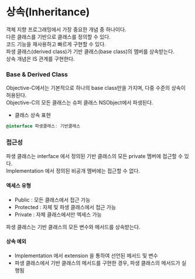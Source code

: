 
# 상속(Inheritance)

객체 지향 프로그래밍에서 가장 중요한 개념 중 하나이다.<br>
다른 클래스를 기반으로 클래스를 정의할 수 있다.<br>
코드 기능을 재사용하고 빠르게 구현할 수 있다.<br>
파생 클래스(derived class)가 기반 클래스(base class)의 멤버를 상속받는다.<br>
상속 개념은 IS 관계를 구현한다.<br>

### Base & Derived Class
Objective-C에서는 기본적으로 하나의 base class만을 가지며, 다중 수준의 상속이 허용된다.<br>
Objective-C의 모든 클래스는 슈퍼 클래스 NSObject에서 파생된다.<br>
- 클래스 상속 표현
```objective-c
@interface 파생클래스: 기반클래스
```

### 접근성
파생 클래스는 interface 에서 정의된 기반 클래스의 모든 private 멤버에 접근할 수 있다.<br>
Implementation 에서 정의된 비공개 멤버에는 접근할 수 없다.<br>
#### 엑세스 유형
- Public : 모든 클래스에서 접근 가능
- Protected : 자체 및 파생 클래스에서 접근 가능
- Private : 자체 클래스에서만 엑세스 가능

파생 클래스는 기반 클래스의 모든 변수와 메서드를 상속받는다.<br>
#### 상속 예외
- Implementation 에서 extension 을 통하여 선언된 메서드 및 변수
- 파생 클래스에서 기반 클래스의 메서드를 구현한 경우, 파생 클래스의 메서드가 실행됨
